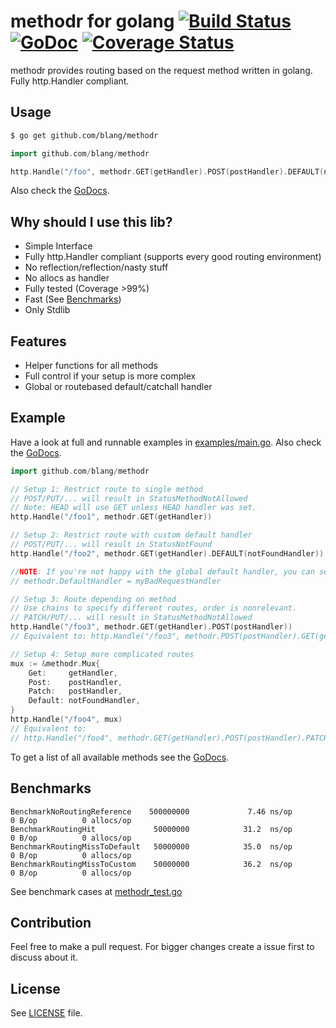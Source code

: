 methodr for golang [![Build Status](https://drone.io/github.com/blang/methodr/status.png)](https://drone.io/github.com/blang/methodr/latest) [![GoDoc](https://godoc.org/github.com/blang/methodr?status.png)](https://godoc.org/github.com/blang/methodr) [![Coverage Status](https://img.shields.io/coveralls/blang/methodr.svg)](https://coveralls.io/r/blang/methodr?branch=master)
======

methodr provides routing based on the request method written in golang. Fully http.Handler compliant.

Usage
-----
```bash
$ go get github.com/blang/methodr
```

```go
import github.com/blang/methodr

http.Handle("/foo", methodr.GET(getHandler).POST(postHandler).DEFAULT(notFoundHandler))
```

Also check the [GoDocs](http://godoc.org/github.com/blang/methodr).

Why should I use this lib?
-----

- Simple Interface
- Fully http.Handler compliant (supports every good routing environment)
- No reflection/reflection/nasty stuff
- No allocs as handler
- Fully tested (Coverage >99%)
- Fast (See [Benchmarks](#benchmarks))
- Only Stdlib


Features
-----

- Helper functions for all methods
- Full control if your setup is more complex
- Global or routebased default/catchall handler


Example
-----

Have a look at full and runnable examples in [examples/main.go](examples/main.go).
Also check the [GoDocs](http://godoc.org/github.com/blang/methodr).

```go
import github.com/blang/methodr

// Setup 1: Restrict route to single method
// POST/PUT/... will result in StatusMethodNotAllowed
// Note: HEAD will use GET unless HEAD handler was set.
http.Handle("/foo1", methodr.GET(getHandler))

// Setup 2: Restrict route with custom default handler
// POST/PUT/... will result in StatusNotFound
http.Handle("/foo2", methodr.GET(getHandler).DEFAULT(notFoundHandler))

//NOTE: If you're not happy with the global default handler, you can set it:
// methodr.DefaultHandler = myBadRequestHandler

// Setup 3: Route depending on method
// Use chains to specify different routes, order is nonrelevant.
// PATCH/PUT/... will result in StatusMethodNotAllowed
http.Handle("/foo3", methodr.GET(getHandler).POST(postHandler))
// Equivalent to: http.Handle("/foo3", methodr.POST(postHandler).GET(getHandler))

// Setup 4: Setup more complicated routes
mux := &methodr.Mux{
    Get:     getHandler,
    Post:    postHandler,
    Patch:   postHandler,
    Default: notFoundHandler,
}
http.Handle("/foo4", mux)
// Equivalent to:
// http.Handle("/foo4", methodr.GET(getHandler).POST(postHandler).PATCH(postHandler).DEFAULT(notFoundHandler))
```

To get a list of all available methods see the [GoDocs](http://godoc.org/github.com/blang/methodr).

Benchmarks
-----

```
BenchmarkNoRoutingReference    500000000             7.46 ns/op         0 B/op          0 allocs/op
BenchmarkRoutingHit             50000000            31.2  ns/op         0 B/op          0 allocs/op
BenchmarkRoutingMissToDefault   50000000            35.0  ns/op         0 B/op          0 allocs/op
BenchmarkRoutingMissToCustom    50000000            36.2  ns/op         0 B/op          0 allocs/op
```

See benchmark cases at [methodr_test.go](methodr_test.go)


Contribution
-----

Feel free to make a pull request. For bigger changes create a issue first to discuss about it.


License
-----

See [LICENSE](LICENSE) file.
